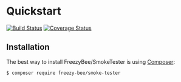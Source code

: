 Quickstart
==========

[![Build Status](https://travis-ci.org/FreezyBee/SmokeTester.svg?branch=master)](https://travis-ci.org/FreezyBee/SmokeTester)
[![Coverage Status](https://coveralls.io/repos/github/FreezyBee/SmokeTester/badge.svg?branch=master)](https://coveralls.io/github/FreezyBee/SmokeTester?branch=master)

Installation
------------

The best way to install FreezyBee/SmokeTester is using  [Composer](http://getcomposer.org/):

```sh
$ composer require freezy-bee/smoke-tester
```

